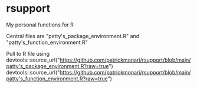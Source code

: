 # rsupport
My personal functions for R

Central files are 
"patty's_package_environment.R" and "patty's_function_environment.R"

Pull to R file using
devtools::source_url("https://github.com/patrickmonari/rsupport/blob/main/patty's_package_environment.R?raw=true")
devtools::source_url("https://github.com/patrickmonari/rsupport/blob/main/patty's_function_environment.R?raw=true")
